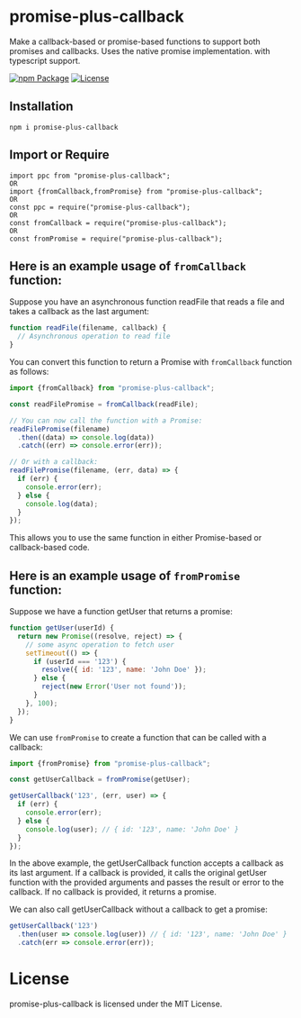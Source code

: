 # promise-plus-callback
Make a callback-based or promise-based functions to support both promises and callbacks.  Uses the native promise implementation. with typescript support.

[![npm Package](https://img.shields.io/npm/v/promise-plus-callback.svg)](https://www.npmjs.org/package/promise-plus-callback)
[![License](https://img.shields.io/npm/l/promise-plus-callback.svg)](https://github.com/AdarshHatkar/promise-plus-callback/blob/main/LICENSE)


Installation
------------

    npm i promise-plus-callback


Import or Require
-----------------
    import ppc from "promise-plus-callback";
    OR
    import {fromCallback,fromPromise} from "promise-plus-callback";
    OR
    const ppc = require("promise-plus-callback");
    OR
    const fromCallback = require("promise-plus-callback");
    OR
    const fromPromise = require("promise-plus-callback");

## Here is an example usage of `fromCallback` function:

Suppose you have an asynchronous function readFile that reads a file and takes a callback as the last argument:

```js
function readFile(filename, callback) {
  // Asynchronous operation to read file
}
```
You can convert this function to return a Promise with `fromCallback` function as follows:
```js
import {fromCallback} from "promise-plus-callback";

const readFilePromise = fromCallback(readFile);

// You can now call the function with a Promise:
readFilePromise(filename)
  .then((data) => console.log(data))
  .catch((err) => console.error(err));

// Or with a callback:
readFilePromise(filename, (err, data) => {
  if (err) {
    console.error(err);
  } else {
    console.log(data);
  }
});
```
This allows you to use the same function in either Promise-based or callback-based code.


## Here is an example usage of `fromPromise` function:

Suppose we have a function getUser that returns a promise:
```js
function getUser(userId) {
  return new Promise((resolve, reject) => {
    // some async operation to fetch user
    setTimeout(() => {
      if (userId === '123') {
        resolve({ id: '123', name: 'John Doe' });
      } else {
        reject(new Error('User not found'));
      }
    }, 100);
  });
}
```
We can use `fromPromise` to create a function that can be called with a callback:
```js
import {fromPromise} from "promise-plus-callback";

const getUserCallback = fromPromise(getUser);

getUserCallback('123', (err, user) => {
  if (err) {
    console.error(err);
  } else {
    console.log(user); // { id: '123', name: 'John Doe' }
  }
});
```
In the above example, the getUserCallback function accepts a callback as its last argument. If a callback is provided, it calls the original getUser function with the provided arguments and passes the result or error to the callback. If no callback is provided, it returns a promise.

We can also call getUserCallback without a callback to get a promise:
```js
getUserCallback('123')
  .then(user => console.log(user)) // { id: '123', name: 'John Doe' }
  .catch(err => console.error(err));
```

# License
promise-plus-callback is licensed under the MIT License.
